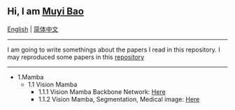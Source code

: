 ## Hi, I am [Muyi Bao](https://github.com/BaoBao0926/BaoBao0926.github.io)

[English](https://github.com/BaoBao0926/Paper_reading) | [简体中文](https://github.com/BaoBao0926/Paper_reading/blob/main/Readme_Chinese)

---

I am going to write somethings about the papers I read in this repository. I may reproduced some papers in this [repository](https://github.com/BaoBao0926/Overview-of-Reproduced-Project)

---

- 1.Mamba
    - 1.1 Vision Mamba
        - 1.1.1 Vision Mamba Backbone Network: [Here](https://github.com/BaoBao0926/Paper_reading/blob/main/VisionMamba_Backbone.md)
        - 1.1.2 Vision Mamba, Segmentation, Medical image: [Here](https://github.com/BaoBao0926/Paper_reading/blob/main/VisionMamba_3DSegmentation_medicalImage_Chinese.md)  
